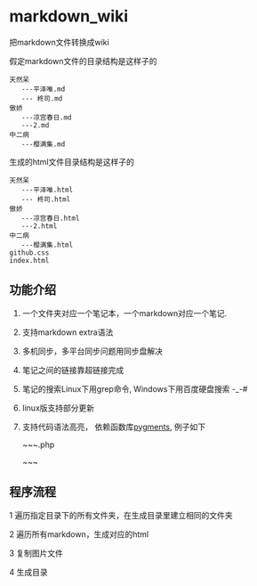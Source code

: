 markdown_wiki
=============

把markdown文件转换成wiki

假定markdown文件的目录结构是这样子的

	天然呆
       ---平泽唯.md
       --- 柊司.md
	傲娇
       ---凉宫春日.md
       ---2.md
	中二病
       ---樱满集.md
    

生成的html文件目录结构是这样子的

	天然呆
       ---平泽唯.html
       --- 柊司.html
	傲娇
       ---凉宫春日.html
       ---2.html
	中二病
       ---樱满集.html
    github.css
    index.html

## 功能介绍

1. 一个文件夹对应一个笔记本，一个markdown对应一个笔记. 

2. 支持markdown extra语法

3. 多机同步，多平台同步问题用同步盘解决

4. 笔记之间的链接靠超链接完成 

5. 笔记的搜索Linux下用grep命令, Windows下用百度硬盘搜索  -_-#

6. linux版支持部分更新

7. 支持代码语法高亮， 依赖函数库[pygments](http://pygments.org/), 例子如下

    \~\~\~.php

    <?php echo 'test';?>

    \~\~\~

## 程序流程

1 遍历指定目录下的所有文件夹，在生成目录里建立相同的文件夹

2 遍历所有markdown，生成对应的html

3 复制图片文件

4 生成目录

